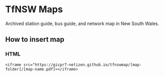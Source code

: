 # TfNSW Maps

Archived station guide, bus guide, and network map in New South Wales.

## How to insert map

### HTML

`<iframe src="https://gicpr7-netizen.github.io/tfnswmap/[map-folder]/[map-name.pdf]></iframe>`
